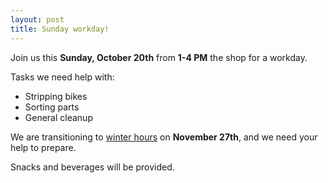 ```yaml
---
layout: post
title: Sunday workday!
---
```

Join us this __Sunday, October 20th__ from __1-4 PM__ the shop for a workday. 

Tasks we need help with:

* Stripping bikes
* Sorting parts
* General cleanup

We are transitioning to [winter hours](/news/2013/10/07/winter-at-the-bike-pit.html) on __November 27th__, and 
we need your help to prepare.

Snacks and beverages will be provided.

<span class='icon-heart'></span>
